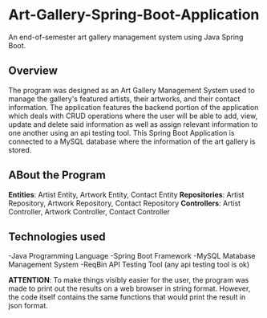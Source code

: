 # Art-Gallery-Spring-Boot-Application
An end-of-semester art gallery management system using Java Spring Boot.

## Overview
The program was designed as an Art Gallery Management System used to manage the gallery's featured artists, their artworks, and their contact information. 
The application features the backend portion of the application which deals with CRUD operations where the user will be able to add, view, update and delete said information as well as assign relevant information to one another using an api testing tool.
This Spring Boot Application is connected to a MySQL database where the information of the art gallery is stored.

## ABout the Program
**Entities**: Artist Entity, Artwork Entity, Contact Entity
**Repositories**: Artist Repository, Artwork Repository, Contact Repository
**Controllers**: Artist Controller, Artwork Controller, Contact Controller

## Technologies used
-Java Programming Language
-Spring Boot Framework
-MySQL Matabase Management System
-ReqBin API Testing Tool (any api testing tool is ok)

**ATTENTION**: To make things visibly easier for the user, the program was made to print out the results on a web browser in string format. However, the code itself contains the same functions that would print the result in json format.
